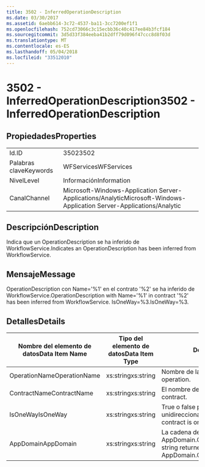 ```yaml
---
title: 3502 - InferredOperationDescription
ms.date: 03/30/2017
ms.assetid: 6aebb614-3c72-4537-ba11-3cc7200ef1f1
ms.openlocfilehash: 752cd73066c3c15ecbb36c40c417ee84b3fcf184
ms.sourcegitcommit: 3d5d33f384eeba41b2dff79d096f47ccc8d8f03d
ms.translationtype: MT
ms.contentlocale: es-ES
ms.lasthandoff: 05/04/2018
ms.locfileid: "33512010"
---
```

# <a name="3502---inferredoperationdescription"></a><span data-ttu-id="3d4f2-102">3502 - InferredOperationDescription</span><span class="sxs-lookup"><span data-stu-id="3d4f2-102">3502 - InferredOperationDescription</span></span>
## <a name="properties"></a><span data-ttu-id="3d4f2-103">Propiedades</span><span class="sxs-lookup"><span data-stu-id="3d4f2-103">Properties</span></span>  
  
|||  
|-|-|  
|<span data-ttu-id="3d4f2-104">Id.</span><span class="sxs-lookup"><span data-stu-id="3d4f2-104">ID</span></span>|<span data-ttu-id="3d4f2-105">3502</span><span class="sxs-lookup"><span data-stu-id="3d4f2-105">3502</span></span>|  
|<span data-ttu-id="3d4f2-106">Palabras clave</span><span class="sxs-lookup"><span data-stu-id="3d4f2-106">Keywords</span></span>|<span data-ttu-id="3d4f2-107">WFServices</span><span class="sxs-lookup"><span data-stu-id="3d4f2-107">WFServices</span></span>|  
|<span data-ttu-id="3d4f2-108">Nivel</span><span class="sxs-lookup"><span data-stu-id="3d4f2-108">Level</span></span>|<span data-ttu-id="3d4f2-109">Información</span><span class="sxs-lookup"><span data-stu-id="3d4f2-109">Information</span></span>|  
|<span data-ttu-id="3d4f2-110">Canal</span><span class="sxs-lookup"><span data-stu-id="3d4f2-110">Channel</span></span>|<span data-ttu-id="3d4f2-111">Microsoft-Windows-Application Server-Applications/Analytic</span><span class="sxs-lookup"><span data-stu-id="3d4f2-111">Microsoft-Windows-Application Server-Applications/Analytic</span></span>|  
  
## <a name="description"></a><span data-ttu-id="3d4f2-112">Descripción</span><span class="sxs-lookup"><span data-stu-id="3d4f2-112">Description</span></span>  
 <span data-ttu-id="3d4f2-113">Indica que un OperationDescription se ha inferido de WorkflowService.</span><span class="sxs-lookup"><span data-stu-id="3d4f2-113">Indicates an OperationDescription has been inferred from WorkflowService.</span></span>  
  
## <a name="message"></a><span data-ttu-id="3d4f2-114">Mensaje</span><span class="sxs-lookup"><span data-stu-id="3d4f2-114">Message</span></span>  
 <span data-ttu-id="3d4f2-115">OperationDescription con Name='%1' en el contrato '%2' se ha inferido de WorkflowService.</span><span class="sxs-lookup"><span data-stu-id="3d4f2-115">OperationDescription with Name='%1' in contract '%2' has been inferred from WorkflowService.</span></span> <span data-ttu-id="3d4f2-116">IsOneWay=%3.</span><span class="sxs-lookup"><span data-stu-id="3d4f2-116">IsOneWay=%3.</span></span>  
  
## <a name="details"></a><span data-ttu-id="3d4f2-117">Detalles</span><span class="sxs-lookup"><span data-stu-id="3d4f2-117">Details</span></span>  
  
|<span data-ttu-id="3d4f2-118">Nombre del elemento de datos</span><span class="sxs-lookup"><span data-stu-id="3d4f2-118">Data Item Name</span></span>|<span data-ttu-id="3d4f2-119">Tipo del elemento de datos</span><span class="sxs-lookup"><span data-stu-id="3d4f2-119">Data Item Type</span></span>|<span data-ttu-id="3d4f2-120">Descripción</span><span class="sxs-lookup"><span data-stu-id="3d4f2-120">Description</span></span>|  
|--------------------|--------------------|-----------------|  
|<span data-ttu-id="3d4f2-121">OperationName</span><span class="sxs-lookup"><span data-stu-id="3d4f2-121">OperationName</span></span>|<span data-ttu-id="3d4f2-122">xs:string</span><span class="sxs-lookup"><span data-stu-id="3d4f2-122">xs:string</span></span>|<span data-ttu-id="3d4f2-123">Nombre de la operación.</span><span class="sxs-lookup"><span data-stu-id="3d4f2-123">The name of the operation.</span></span>|  
|<span data-ttu-id="3d4f2-124">ContractName</span><span class="sxs-lookup"><span data-stu-id="3d4f2-124">ContractName</span></span>|<span data-ttu-id="3d4f2-125">xs:string</span><span class="sxs-lookup"><span data-stu-id="3d4f2-125">xs:string</span></span>|<span data-ttu-id="3d4f2-126">El nombre del contrato.</span><span class="sxs-lookup"><span data-stu-id="3d4f2-126">The name of the contract.</span></span>|  
|<span data-ttu-id="3d4f2-127">IsOneWay</span><span class="sxs-lookup"><span data-stu-id="3d4f2-127">IsOneWay</span></span>|<span data-ttu-id="3d4f2-128">xs:string</span><span class="sxs-lookup"><span data-stu-id="3d4f2-128">xs:string</span></span>|<span data-ttu-id="3d4f2-129">True o false para indicar si el contrato es unidireccional.</span><span class="sxs-lookup"><span data-stu-id="3d4f2-129">True or False indicating if the contract is one-way.</span></span>|  
|<span data-ttu-id="3d4f2-130">AppDomain</span><span class="sxs-lookup"><span data-stu-id="3d4f2-130">AppDomain</span></span>|<span data-ttu-id="3d4f2-131">xs:string</span><span class="sxs-lookup"><span data-stu-id="3d4f2-131">xs:string</span></span>|<span data-ttu-id="3d4f2-132">La cadena devuelta por AppDomain.CurrentDomain.FriendlyName.</span><span class="sxs-lookup"><span data-stu-id="3d4f2-132">The string returned by AppDomain.CurrentDomain.FriendlyName.</span></span>|
